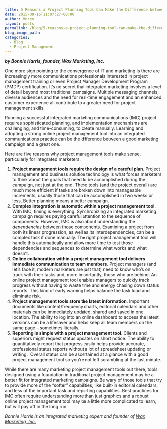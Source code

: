 ```yaml
---
title: 5 Reasons a Project Planning Tool Can Make the Difference between a Good Marketing Campaign and a Great One
date: 2015-09-15T11:07:27+00:00
author: Vorex
layout: posts
permalink: /blog/5-reasons-a-project-planning-tool-can-make-the-difference-between-a-good-marketing-campaign-and-a-great-one/
blog_image_path:
categories:
  - Blog
  - Project Management
---
```

**_by Bonnie Harris, founder, Wax Marketing, Inc._**

One more sign pointing to the convergence of IT and marketing is there are increasingly more communications professionals interested in project management training or even Project Manager Development Program (PMDP) certification. It&#8217;s no secret that integrated marketing involves a level of detail beyond most traditional campaigns. Multiple messaging channels, diverse audiences and the need for real-time engagement and an enhanced customer experience all contribute to a greater need for project management skills. <!--more-->

Running a successful integrated marketing communications (IMC) project requires sophisticated planning, and implementation mechanisms are challenging, and time-consuming, to create manually. Learning and adopting a strong online project management tool into an integrated communications practice can be the difference between a good marketing campaign and a great one.

Here are five reasons why project management tools make sense, particularly for integrated marketers.

  1. **Project management tools require the design of a careful plan**. Project management and business solution technology is what forces marketers to think about the goals that need to be accomplished during the campaign, not just at the end. These tools (and the project overall) are much more efficient if tasks are broken down into manageable increments, usually those that can be accomplished in two weeks or less. Better planning means a better campaign.
  2. **Complex integration is automatic within a project management tool**. With IMC, timing is everything. Synchronizing an integrated marketing campaign requires paying careful attention to the sequence of components. However, IMC is also about understanding the _dependencies_ between those components. Examining a project from both its linear progression, as well as its interdependencies, can be a complex task if done manually. The right project management tool will handle this automatically and allow more time to test those dependencies and sequences to determine what works and what doesn&#8217;t.
  3. **Online collaboration within a project management tool delivers immediate communication to team members**. Project managers (and let&#8217;s face it, modern marketers are just that) need to know who&#8217;s on track with their tasks and, more importantly, those who are behind. An online project management tool enables managers to quickly track progress without having to waste time and energy chasing down status reports. This kind of early warning helps balance the task load and eliminate risk.
  4. **Project management tools store the latest information**. Important documents like content/frequency charts, editorial calendars and other materials can be immediately updated, shared and saved in one location. The ability to log into an online dashboard to access the latest versions can be a lifesaver and helps keep all team members on the same page &#8211; sometimes literally.
  5. **Reporting is simple with a project management tool**. Clients and superiors might request status updates on short notice. The ability to quantitatively report that progress easily helps provide accurate, professional status reports without a lot of spreadsheet updating or writing.  Overall status can be ascertained at a glance with a good project management tool so you&#8217;re not left scrambling at the last minute.

While there are many marketing project management tools out there, tools designed using a foundation in traditional project management may be a better fit for integrated marketing campaigns. Be wary of those tools that try to provide more of the &#8220;softer&#8221; capabilities, like built-in editorial calendars, and less of the important task and reporting capabilities. Best practices for IMC often require understanding more than just graphics and a robust online project management tool may be a little more complicated to learn, but will pay off in the long run.

_Bonnie Harris is an integrated marketing expert and founder of_ <a href="http://blog.waxmarketing.com" target="_blank"><i>Wax Marketing, Inc.</i></a>
